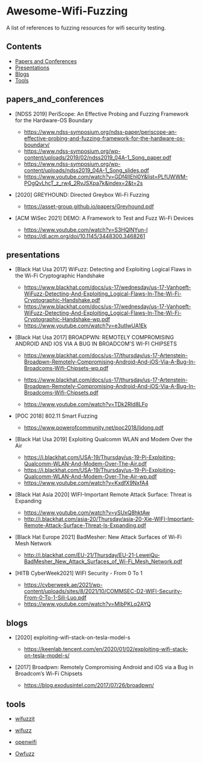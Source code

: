 # Awesome-Wifi-Fuzzing
A list of references to fuzzing resources for wifi security testing.

## Contents

- [Papers and Conferences](#papers_and_conferences)
- [Presentations](#presentations)
- [Blogs](#blogs)
- [Tools](#tools)



## papers_and_conferences


- [NDSS 2019] PeriScope: An Effective Probing and Fuzzing Framework for the Hardware-OS Boundary
  - https://www.ndss-symposium.org/ndss-paper/periscope-an-effective-probing-and-fuzzing-framework-for-the-hardware-os-boundary/
  - https://www.ndss-symposium.org/wp-content/uploads/2019/02/ndss2019_04A-1_Song_paper.pdf
  - https://www.ndss-symposium.org/wp-content/uploads/ndss2019_04A-1_Song_slides.pdf
  - https://www.youtube.com/watch?v=GDf4IIEhl0Y&list=PLfUWWM-POgQvLhcT_z_rw4_2RvJSXpa7k&index=2&t=2s

- [2020] GREYHOUND: Directed Greybox Wi-Fi Fuzzing

  - https://asset-group.github.io/papers/Greyhound.pdf

- [ACM WiSec 2021] DEMO: A Framework to Test and Fuzz Wi-Fi Devices

  - https://www.youtube.com/watch?v=S3HQlNYun-I
  - https://dl.acm.org/doi/10.1145/3448300.3468261

  

## presentations

- [Black Hat Usa 2017] WiFuzz: Detecting and Exploiting Logical Flaws in the Wi-Fi Cryptographic Handshake

  - https://www.blackhat.com/docs/us-17/wednesday/us-17-Vanhoeft-WiFuzz-Detecting-And-Exploiting_Logical-Flaws-In-The-Wi-Fi-Cryptographic-Handshake.pdf
  - https://www.blackhat.com/docs/us-17/wednesday/us-17-Vanhoeft-WiFuzz-Detecting-And-Exploiting_Logical-Flaws-In-The-Wi-Fi-Cryptographic-Handshake-wp.pdf
  - https://www.youtube.com/watch?v=e3utIwUA1Ek

- [Black Hat Usa 2017] BROADPWN: REMOTELY COMPROMISING ANDROID AND IOS VIA A BUG IN BROADCOM'S WI-FI CHIPSETS

  - https://www.blackhat.com/docs/us-17/thursday/us-17-Artenstein-Broadpwn-Remotely-Compromising-Android-And-iOS-Via-A-Bug-In-Broadcoms-Wifi-Chipsets-wp.pdf

  - https://www.blackhat.com/docs/us-17/thursday/us-17-Artenstein-Broadpwn-Remotely-Compromising-Android-And-iOS-Via-A-Bug-In-Broadcoms-Wifi-Chipsets.pdf

  - https://www.youtube.com/watch?v=TDk2RId8LFo

- [POC 2018] 802.11 Smart Fuzzing
  - https://www.powerofcommunity.net/poc2018/lidong.pdf
  
- [Black Hat Usa 2019] Exploiting Qualcomm WLAN and Modem Over the Air

  - https://i.blackhat.com/USA-19/Thursday/us-19-Pi-Exploiting-Qualcomm-WLAN-And-Modem-Over-The-Air.pdf
  - https://i.blackhat.com/USA-19/Thursday/us-19-Pi-Exploiting-Qualcomm-WLAN-And-Modem-Over-The-Air-wp.pdf
  - https://www.youtube.com/watch?v=KxdfX9NxfA4

- [Black Hat Asia 2020] WIFI-Important Remote Attack Surface: Threat is Expanding
  - https://www.youtube.com/watch?v=ySUxQ8hktAw
  - http://i.blackhat.com/asia-20/Thursday/asia-20-Xie-WIFI-Important-Remote-Attack-Surface-Threat-Is-Expanding.pdf

- [Black Hat Europe 2021] BadMesher: New Attack Surfaces of Wi-Fi Mesh Network
  - http://i.blackhat.com/EU-21/Thursday/EU-21-LeweiQu-BadMesher_New_Attack_Surfaces_of_Wi-Fi_Mesh_Network.pdf

- [HITB CyberWeek2021]  WIFI Security - From 0 To 1
  - https://cyberweek.ae/2021/wp-content/uploads/sites/8/2021/10/COMMSEC-D2-WIFI-Security-From-0-To-1-Sili-Luo.pdf
  - https://www.youtube.com/watch?v=MIbPKLq2AYQ



## blogs

- [2020] exploiting-wifi-stack-on-tesla-model-s

    - https://keenlab.tencent.com/en/2020/01/02/exploiting-wifi-stack-on-tesla-model-s/

- [2017] Broadpwn: Remotely Compromising Android and iOS via a Bug in Broadcom’s Wi-Fi Chipsets
  
    - https://blog.exodusintel.com/2017/07/26/broadpwn/
    
      

## tools

-  [wifuzzit](https://github.com/0xd012/wifuzzit)

-  [wifuzz](https://github.com/0x90/wifuzz/)

-  [openwifi](https://github.com/open-sdr/openwifi)

- [Owfuzz](https://github.com/alipay/Owfuzz/)

   



